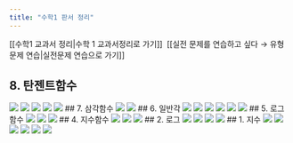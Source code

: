 ```yaml
---
title: "수학1 판서 정리"
---
```

[[수학1 교과서 정리|수학 1 교과서정리로 가기]]&nbsp;&nbsp;[[실전 문제를 연습하고 싶다 → 유형 문제 연습|실전문제 연습으로 가기]]
## 8. 탄젠트함수
<img src="/assets/one chungsoo jpg/8. 탄젠트함수-2.jpg"/>
<img src="/assets/one chungsoo jpg/8. 탄젠트함수-3.jpg"/>
<img src="/assets/one chungsoo jpg/8. 탄젠트함수-4.jpg"/>
<img src="/assets/one chungsoo jpg/8. 탄젠트함수-5.jpg"/>
<img src="/assets/one chungsoo jpg/8. 탄젠트함수-6.jpg"/>
## 7. 삼각함수
<img src="/assets/one chungsoo jpg/바인더1_페이지_32.jpg"/>
<img src="/assets/one chungsoo jpg/바인더1_페이지_33.jpg"/>
## 6. 일반각
<img src="/assets/one chungsoo jpg/바인더1_페이지_24.jpg"/>
<img src="/assets/one chungsoo jpg/바인더1_페이지_25.jpg"/>
<img src="/assets/one chungsoo jpg/바인더1_페이지_26.jpg"/>
<img src="/assets/one chungsoo jpg/바인더1_페이지_27.jpg"/>
<img src="/assets/one chungsoo jpg/바인더1_페이지_28.jpg"/>
<img src="/assets/one chungsoo jpg/바인더1_페이지_29.jpg"/>
## 5. 로그함수
<img src="/assets/one chungsoo jpg/바인더1_페이지_20.jpg"/>
<img src="/assets/one chungsoo jpg/바인더1_페이지_21.jpg"/>
<img src="/assets/one chungsoo jpg/바인더1_페이지_22.jpg"/>
## 4. 지수함수
<img src="/assets/one chungsoo jpg/바인더1_페이지_16.jpg"/>
<img src="/assets/one chungsoo jpg/바인더1_페이지_17.jpg"/>
<img src="/assets/one chungsoo jpg/바인더1_페이지_18.jpg"/>
## 2. 로그
<img src="/assets/one chungsoo jpg/바인더1_페이지_09.jpg"/>
<img src="/assets/one chungsoo jpg/바인더1_페이지_10.jpg"/>
<img src="/assets/one chungsoo jpg/바인더1_페이지_11.jpg"/>
<img src="/assets/one chungsoo jpg/바인더1_페이지_12.jpg"/>
## 1. 지수
<img src="/assets/one chungsoo jpg/바인더1_페이지_02.jpg"/>
<img src="/assets/one chungsoo jpg/바인더1_페이지_03.jpg"/>
<img src="/assets/one chungsoo jpg/바인더1_페이지_04.jpg"/>
<img src="/assets/one chungsoo jpg/바인더1_페이지_05.jpg"/>
<img src="/assets/one chungsoo jpg/바인더1_페이지_06.jpg"/>
<img src="/assets/one chungsoo jpg/바인더1_페이지_07.jpg"/>